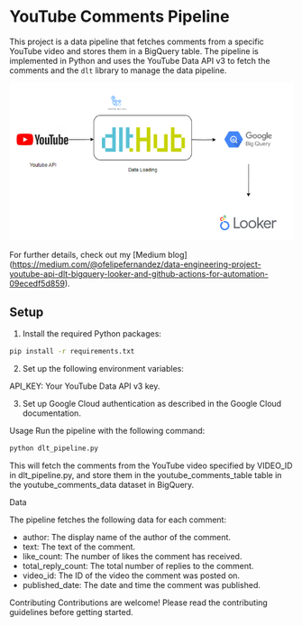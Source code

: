 # YouTube Comments Pipeline

This project is a data pipeline that fetches comments from a specific YouTube video and stores them in a BigQuery table. The pipeline is implemented in Python and uses the YouTube Data API v3 to fetch the comments and the `dlt` library to manage the data pipeline.


![Pipeline Diagram](./images/pipeline.png)


For further details, check out my [Medium blog] (https://medium.com/@ofelipefernandez/data-engineering-project-youtube-api-dlt-bigquery-looker-and-github-actions-for-automation-09ecedf5d859).

## Setup

1. Install the required Python packages:

```bash
pip install -r requirements.txt
```

2. Set up the following environment variables:

API_KEY: Your YouTube Data API v3 key.

3. Set up Google Cloud authentication as described in the Google Cloud documentation.

Usage
Run the pipeline with the following command:
```bash
python dlt_pipeline.py
```

This will fetch the comments from the YouTube video specified by VIDEO_ID in dlt_pipeline.py, and store them in the youtube_comments_table table in the youtube_comments_data dataset in BigQuery.


Data

The pipeline fetches the following data for each comment:

- author: The display name of the author of the comment.
- text: The text of the comment.
- like_count: The number of likes the comment has received.
- total_reply_count: The total number of replies to the comment.
- video_id: The ID of the video the comment was posted on.
- published_date: The date and time the comment was published.

Contributing
Contributions are welcome! Please read the contributing guidelines before getting started.